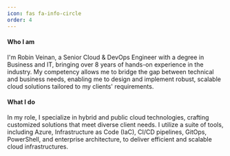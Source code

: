 ```yaml
---
icon: fas fa-info-circle
order: 4
---
```


#### Who I am

I'm Robin Veinan, a Senior Cloud & DevOps Engineer with a degree in Business and IT, bringing over 8 years of hands-on experience in the industry. My competency allows me to bridge the gap between technical and business needs, enabling me to design and implement robust, scalable cloud solutions tailored to my clients' requirements.

#### What I do

In my role, I specialize in hybrid and public cloud technologies, crafting customized solutions that meet diverse client needs. I utilize a suite of tools, including Azure, Infrastructure as Code (IaC), CI/CD pipelines, GitOps, PowerShell, and enterprise architecture, to deliver efficient and scalable cloud infrastructures.
